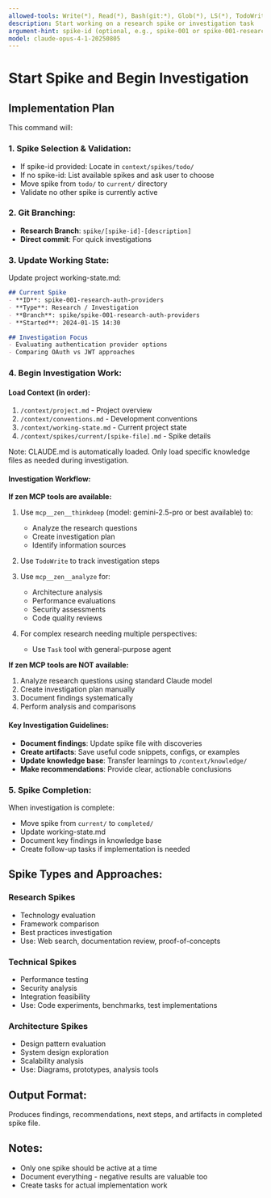 ```yaml
---
allowed-tools: Write(*), Read(*), Bash(git:*), Glob(*), LS(*), TodoWrite(*), mcp__zen__thinkdeep(*), mcp__zen__analyze(*), Task(*), Bash(mv:*)
description: Start working on a research spike or investigation task
argument-hint: spike-id (optional, e.g., spike-001 or spike-001-research-auth)
model: claude-opus-4-1-20250805
---
```


# Start Spike and Begin Investigation

## Implementation Plan

This command will:

### 1. **Spike Selection & Validation:**
- If spike-id provided: Locate in `context/spikes/todo/`
- If no spike-id: List available spikes and ask user to choose
- Move spike from `todo/` to `current/` directory
- Validate no other spike is currently active

### 2. **Git Branching:**
- **Research Branch**: `spike/[spike-id]-[description]`
- **Direct commit**: For quick investigations


### 3. **Update Working State:**
Update project working-state.md:

```markdown
## Current Spike
- **ID**: spike-001-research-auth-providers
- **Type**: Research / Investigation
- **Branch**: spike/spike-001-research-auth-providers
- **Started**: 2024-01-15 14:30

## Investigation Focus
- Evaluating authentication provider options
- Comparing OAuth vs JWT approaches
```

### 4. **Begin Investigation Work:**

#### Load Context (in order):
1. `/context/project.md` - Project overview
2. `/context/conventions.md` - Development conventions
3. `/context/working-state.md` - Current project state
4. `/context/spikes/current/[spike-file].md` - Spike details

Note: CLAUDE.md is automatically loaded. Only load specific knowledge files as needed during investigation.

#### Investigation Workflow:

**If zen MCP tools are available:**
1. Use `mcp__zen__thinkdeep` (model: gemini-2.5-pro or best available) to:
   - Analyze the research questions
   - Create investigation plan
   - Identify information sources

2. Use `TodoWrite` to track investigation steps

3. Use `mcp__zen__analyze` for:
   - Architecture analysis
   - Performance evaluations
   - Security assessments
   - Code quality reviews

4. For complex research needing multiple perspectives:
   - Use `Task` tool with general-purpose agent

**If zen MCP tools are NOT available:**
1. Analyze research questions using standard Claude model
2. Create investigation plan manually
3. Document findings systematically
4. Perform analysis and comparisons

#### Key Investigation Guidelines:
- **Document findings**: Update spike file with discoveries
- **Create artifacts**: Save useful code snippets, configs, or examples
- **Update knowledge base**: Transfer learnings to `/context/knowledge/`
- **Make recommendations**: Provide clear, actionable conclusions

### 5. **Spike Completion:**
When investigation is complete:
- Move spike from `current/` to `completed/`
- Update working-state.md
- Document key findings in knowledge base
- Create follow-up tasks if implementation is needed

## Spike Types and Approaches:

### Research Spikes
- Technology evaluation
- Framework comparison
- Best practices investigation
- Use: Web search, documentation review, proof-of-concepts

### Technical Spikes
- Performance testing
- Security analysis
- Integration feasibility
- Use: Code experiments, benchmarks, test implementations

### Architecture Spikes
- Design pattern evaluation
- System design exploration
- Scalability analysis
- Use: Diagrams, prototypes, analysis tools

## Output Format:
Produces findings, recommendations, next steps, and artifacts in completed spike file.

## Notes:
- Only one spike should be active at a time
- Document everything - negative results are valuable too
- Create tasks for actual implementation work

